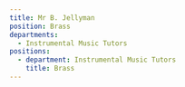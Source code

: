```yaml
---
title: Mr B. Jellyman
position: Brass
departments:
  - Instrumental Music Tutors
positions:
  - department: Instrumental Music Tutors
    title: Brass
---
```

